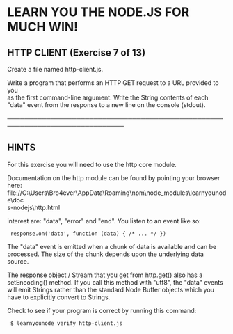 # LEARN YOU THE NODE.JS FOR MUCH WIN!

 ## HTTP CLIENT (Exercise 7 of 13)

  Create a file named http-client.js.

  Write a program that performs an HTTP GET request to a URL provided to you    
  as the first command-line argument. Write the String contents of each         
  "data" event from the response to a new line on the console (stdout).         
   
 ─────────────────────────────────────────────────────────────────────────────  
   
 ## HINTS

  For this exercise you will need to use the http core module.

  Documentation on the http module can be found by pointing your browser        
  here:
  file://C:\Users\Bro4ever\AppData\Roaming\npm\node_modules\learnyounode\doc    
  s-nodejs\http.html

  interest are: "data", "error" and "end". You listen to an event like so:

     response.on('data', function (data) { /* ... */ })

  The "data" event is emitted when a chunk of data is available and can be
  processed. The size of the chunk depends upon the underlying data source.

  The response object / Stream that you get from http.get() also has a
  setEncoding() method. If you call this method with "utf8", the "data"
  events will emit Strings rather than the standard Node Buffer objects
  which you have to explicitly convert to Strings.

  Check to see if your program is correct by running this command:

     $ learnyounode verify http-client.js
